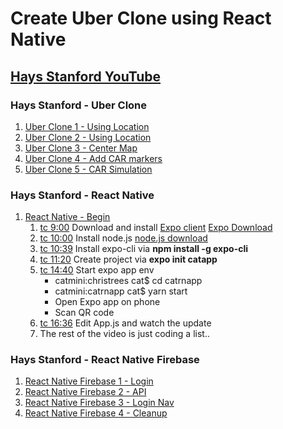 # Create Uber Clone using React Native

## [Hays Stanford YouTube](https://www.youtube.com/channel/UCNNDrNICU4-8oW5DyI5TmNA/videos)

### Hays Stanford - Uber Clone
1. [Uber Clone 1 - Using Location](https://www.youtube.com/watch?v=cvENBHt75zg)
2. [Uber Clone 2 - Using Location](https://www.youtube.com/watch?v=-DtwQZY90E4)
3. [Uber Clone 3 - Center Map](https://www.youtube.com/watch?v=sD9U3HGtqnk)
4. [Uber Clone 4 - Add CAR markers](https://www.youtube.com/watch?v=sv7_io9PP4k)
5. [Uber Clone 5 - CAR Simulation](https://www.youtube.com/watch?v=0UfZ1JBloaw&t=324s)

### Hays Stanford - React Native
1. [React Native - Begin](https://www.youtube.com/watch?v=eHnHLCGXRZQ&t=216s)
    1. [tc  9:00](https://youtu.be/eHnHLCGXRZQ?t=540) Download and install [Expo client](https://play.google.com/store/apps/details?id=host.exp.exponent&referrer=www)  [Expo Download](https://expo.io/tools)
    2. [tc 10:00](https://youtu.be/eHnHLCGXRZQ?t=600) Install node.js [node.js download](https://nodejs.org/en/download/)
    3. [tc 10:39](https://youtu.be/eHnHLCGXRZQ?t=639) Install expo-cli via __npm install -g expo-cli__
    4. [tc 11:20](https://youtu.be/eHnHLCGXRZQ?t=680) Create project via __expo init catapp__
    5. [tc 14:40](https://youtu.be/eHnHLCGXRZQ?t=880) Start expo app env
        - catmini:christrees cat$ cd catrnapp
        - catmini:catrnapp cat$ yarn start
        - Open Expo app on phone
        - Scan QR code
    6. [tc 16:36](https://youtu.be/eHnHLCGXRZQ?t=996) Edit App.js and watch the update
    7. The rest of the video is just coding a list..

### Hays Stanford - React Native Firebase
1. [React Native Firebase 1 - Login](https://www.youtube.com/watch?v=9GX96dqumRs)
2. [React Native Firebase 2 - API](https://www.youtube.com/watch?v=bYQplAH5B7Q)
3. [React Native Firebase 3 - Login Nav](https://www.youtube.com/watch?v=K-ih7oz_O1s)
4. [React Native Firebase 4 - Cleanup](https://www.youtube.com/watch?v=A6EIM3ema4c)
